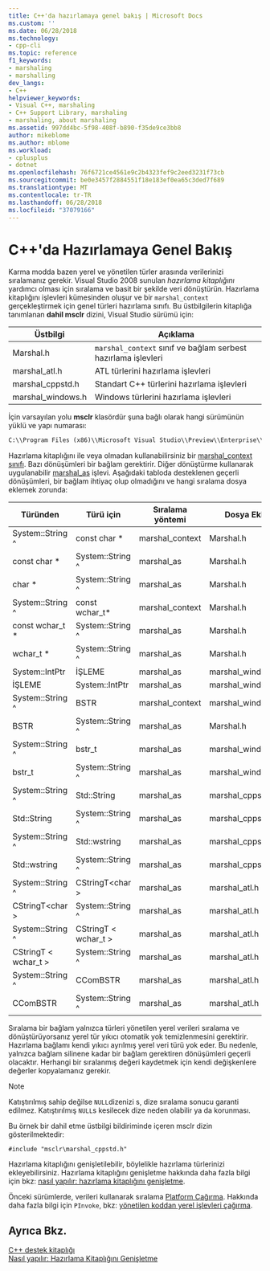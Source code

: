 ```yaml
---
title: C++'da hazırlamaya genel bakış | Microsoft Docs
ms.custom: ''
ms.date: 06/28/2018
ms.technology:
- cpp-cli
ms.topic: reference
f1_keywords:
- marshaling
- marshalling
dev_langs:
- C++
helpviewer_keywords:
- Visual C++, marshaling
- C++ Support Library, marshaling
- marshaling, about marshaling
ms.assetid: 997dd4bc-5f98-408f-b890-f35de9ce3bb8
author: mikeblome
ms.author: mblome
ms.workload:
- cplusplus
- dotnet
ms.openlocfilehash: 76f6721ce4561e9c2b4323fef9c2eed3231f73cb
ms.sourcegitcommit: be0e3457f2884551f18e183ef0ea65c3ded7f689
ms.translationtype: MT
ms.contentlocale: tr-TR
ms.lasthandoff: 06/28/2018
ms.locfileid: "37079166"
---
```

# <a name="overview-of-marshaling-in-c"></a>C++'da Hazırlamaya Genel Bakış
Karma modda bazen yerel ve yönetilen türler arasında verilerinizi sıralamanız gerekir. Visual Studio 2008 sunulan *hazırlama kitaplığını* yardımcı olması için sıralama ve basit bir şekilde veri dönüştürün.  Hazırlama kitaplığını işlevleri kümesinden oluşur ve bir `marshal_context` gerçekleştirmek için genel türleri hazırlama sınıfı. Bu üstbilgilerin kitaplığa tanımlanan **dahil msclr** dizini, Visual Studio sürümü için:

|Üstbilgi|Açıklama|  
|---------------|-----------------|
|Marshal.h|`marshal_context` sınıf ve bağlam serbest hazırlama işlevleri|
|marshal_atl.h| ATL türlerini hazırlama işlevleri|
|marshal_cppstd.h|Standart C++ türlerini hazırlama işlevleri|
|marshal_windows.h|Windows türlerini hazırlama işlevleri|


İçin varsayılan yolu **msclr** klasördür şuna bağlı olarak hangi sürümünün yüklü ve yapı numarası:

```cmd
C:\\Program Files (x86)\\Microsoft Visual Studio\\Preview\\Enterprise\\VC\\Tools\\MSVC\\14.15.26528\\include\\msclr
```

 Hazırlama kitaplığını ile veya olmadan kullanabilirsiniz bir [marshal_context sınıfı](../dotnet/marshal-context-class.md). Bazı dönüşümleri bir bağlam gerektirir. Diğer dönüştürme kullanarak uygulanabilir [marshal_as](../dotnet/marshal-as.md) işlevi. Aşağıdaki tabloda desteklenen geçerli dönüşümleri, bir bağlam ihtiyaç olup olmadığını ve hangi sıralama dosya eklemek zorunda:  
  
|Türünden|Türü için|Sıralama yöntemi|Dosya Ekle|  
|---------------|-------------|--------------------|------------------|  
|System::String ^|const char *|marshal_context|Marshal.h|  
|const char *|System::String ^|marshal_as|Marshal.h|  
|char *|System::String ^|marshal_as|Marshal.h|  
|System::String ^|const wchar_t*|marshal_context|Marshal.h|  
|const wchar_t *|System::String ^|marshal_as|Marshal.h|  
|wchar_t *|System::String ^|marshal_as|Marshal.h|  
|System::IntPtr|İŞLEME|marshal_as|marshal_windows.h|  
|İŞLEME|System::IntPtr|marshal_as|marshal_windows.h|  
|System::String ^|BSTR|marshal_context|marshal_windows.h|  
|BSTR|System::String ^|marshal_as|Marshal.h|  
|System::String ^|bstr_t|marshal_as|marshal_windows.h|  
|bstr_t|System::String ^|marshal_as|marshal_windows.h|  
|System::String ^|Std::String|marshal_as|marshal_cppstd.h|  
|Std::String|System::String ^|marshal_as|marshal_cppstd.h|  
|System::String ^|Std::wstring|marshal_as|marshal_cppstd.h|  
|Std::wstring|System::String ^|marshal_as|marshal_cppstd.h|  
|System::String ^|CStringT\<char >|marshal_as|marshal_atl.h|  
|CStringT\<char >|System::String ^|marshal_as|marshal_atl.h|  
|System::String ^|CStringT < wchar_t >|marshal_as|marshal_atl.h|  
|CStringT < wchar_t >|System::String ^|marshal_as|marshal_atl.h|  
|System::String ^|CComBSTR|marshal_as|marshal_atl.h|  
|CComBSTR|System::String ^|marshal_as|marshal_atl.h|  
  
 Sıralama bir bağlam yalnızca türleri yönetilen yerel verileri sıralama ve dönüştürüyorsanız yerel tür yıkıcı otomatik yok temizlenmesini gerektirir. Hazırlama bağlamı kendi yıkıcı ayrılmış yerel veri türü yok eder. Bu nedenle, yalnızca bağlam silinene kadar bir bağlam gerektiren dönüşümleri geçerli olacaktır. Herhangi bir sıralanmış değeri kaydetmek için kendi değişkenlere değerler kopyalamanız gerekir.  
  
> [!NOTE]
>  Katıştırılmış sahip değilse `NULL`dizenizi s, dize sıralama sonucu garanti edilmez. Katıştırılmış `NULL`s kesilecek dize neden olabilir ya da korunması.  
  
Bu örnek bir dahil etme üstbilgi bildiriminde içeren msclr dizin gösterilmektedir:  
  
 `#include "msclr\marshal_cppstd.h"`  
  
 Hazırlama kitaplığını genişletilebilir, böylelikle hazırlama türlerinizi ekleyebilirsiniz. Hazırlama kitaplığını genişletme hakkında daha fazla bilgi için bkz: [nasıl yapılır: hazırlama kitaplığını genişletme](../dotnet/how-to-extend-the-marshaling-library.md).  
  
 Önceki sürümlerde, verileri kullanarak sıralama [Platform Çağırma](/dotnet/framework/interop/consuming-unmanaged-dll-functions). Hakkında daha fazla bilgi için `PInvoke`, bkz: [yönetilen koddan yerel işlevleri çağırma](../dotnet/calling-native-functions-from-managed-code.md).  
  
## <a name="see-also"></a>Ayrıca Bkz.  
 [C++ destek kitaplığı](../dotnet/cpp-support-library.md)   
 [Nasıl yapılır: Hazırlama Kitaplığını Genişletme](../dotnet/how-to-extend-the-marshaling-library.md)
